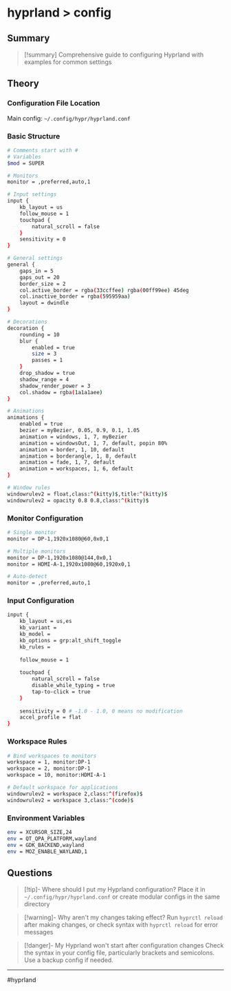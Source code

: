 # hyprland > config

## Summary
> [!summary]
> Comprehensive guide to configuring Hyprland with examples for common settings

## Theory

### Configuration File Location
Main config: `~/.config/hypr/hyprland.conf`

### Basic Structure
```bash
# Comments start with #
# Variables
$mod = SUPER

# Monitors
monitor = ,preferred,auto,1

# Input settings
input {
    kb_layout = us
    follow_mouse = 1
    touchpad {
        natural_scroll = false
    }
    sensitivity = 0
}

# General settings
general {
    gaps_in = 5
    gaps_out = 20
    border_size = 2
    col.active_border = rgba(33ccffee) rgba(00ff99ee) 45deg
    col.inactive_border = rgba(595959aa)
    layout = dwindle
}

# Decorations
decoration {
    rounding = 10
    blur {
        enabled = true
        size = 3
        passes = 1
    }
    drop_shadow = true
    shadow_range = 4
    shadow_render_power = 3
    col.shadow = rgba(1a1a1aee)
}

# Animations
animations {
    enabled = true
    bezier = myBezier, 0.05, 0.9, 0.1, 1.05
    animation = windows, 1, 7, myBezier
    animation = windowsOut, 1, 7, default, popin 80%
    animation = border, 1, 10, default
    animation = borderangle, 1, 8, default
    animation = fade, 1, 7, default
    animation = workspaces, 1, 6, default
}

# Window rules
windowrulev2 = float,class:^(kitty)$,title:^(kitty)$
windowrulev2 = opacity 0.8 0.8,class:^(kitty)$
```

### Monitor Configuration
```bash
# Single monitor
monitor = DP-1,1920x1080@60,0x0,1

# Multiple monitors
monitor = DP-1,1920x1080@144,0x0,1
monitor = HDMI-A-1,1920x1080@60,1920x0,1

# Auto-detect
monitor = ,preferred,auto,1
```

### Input Configuration
```bash
input {
    kb_layout = us,es
    kb_variant = 
    kb_model =
    kb_options = grp:alt_shift_toggle
    kb_rules =
    
    follow_mouse = 1
    
    touchpad {
        natural_scroll = false
        disable_while_typing = true
        tap-to-click = true
    }
    
    sensitivity = 0 # -1.0 - 1.0, 0 means no modification
    accel_profile = flat
}
```

### Workspace Rules
```bash
# Bind workspaces to monitors
workspace = 1, monitor:DP-1
workspace = 2, monitor:DP-1
workspace = 10, monitor:HDMI-A-1

# Default workspace for applications
windowrulev2 = workspace 2,class:^(firefox)$
windowrulev2 = workspace 3,class:^(code)$
```

### Environment Variables
```bash
env = XCURSOR_SIZE,24
env = QT_QPA_PLATFORM,wayland
env = GDK_BACKEND,wayland
env = MOZ_ENABLE_WAYLAND,1
```

## Questions

> [!tip]- Where should I put my Hyprland configuration?
> Place it in `~/.config/hypr/hyprland.conf` or create modular configs in the same directory

> [!warning]- Why aren't my changes taking effect?
> Run `hyprctl reload` after making changes, or check syntax with `hyprctl reload` for error messages

> [!danger]- My Hyprland won't start after configuration changes
> Check the syntax in your config file, particularly brackets and semicolons. Use a backup config if needed.

- - -
#hyprland
